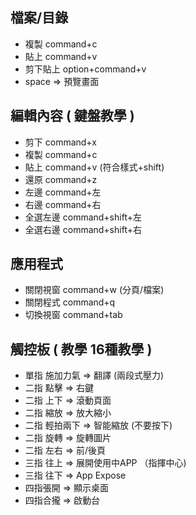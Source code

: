 ## 檔案/目錄
* 複製 command+c
* 貼上 command+v
* 剪下貼上 option+command+v
* space => 預覽畫面

## 編輯內容 ( 鍵盤教學 )
* 剪下 command+x
* 複製 command+c
* 貼上 command+v (符合樣式+shift)
* 還原 command+z
* 左邊 command+左
* 右邊 command+右
* 全選左邊 command+shift+左
* 全選右邊 command+shift+右

## 應用程式
* 關閉視窗 command+w (分頁/檔案)
* 關閉程式 command+q
* 切換視窗 command+tab

## 觸控板 ( 教學  16種教學 )
* 單指 施加力氣 => 翻譯 (兩段式壓力)
* 二指 點擊 => 右鍵
* 二指 上下 => 滾動頁面
* 二指 縮放 => 放大縮小
* 二指 輕拍兩下 => 智能縮放 (不要按下) 
* 二指 旋轉 => 旋轉圖片
* 二指 左右 => 前/後頁
* 三指 往上 => 展開使用中APP （指揮中心)
* 三指 往下 => App Expose
* 四指張開 => 顯示桌面
* 四指合攏 => 啟動台
